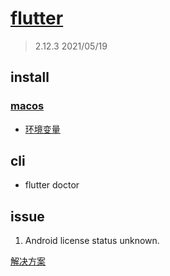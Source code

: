 # [flutter](https://flutter.dev/)

> 2.12.3 2021/05/19

## install

### [macos](https://flutter.dev/docs/get-started/install/macos)

- [环境变量](https://blog.csdn.net/weixin_38251977/article/details/84899522)



## cli

- flutter doctor

## issue

1. Android license status unknown.

[解决方案](https://blog.csdn.net/jncinets/article/details/116495022)

